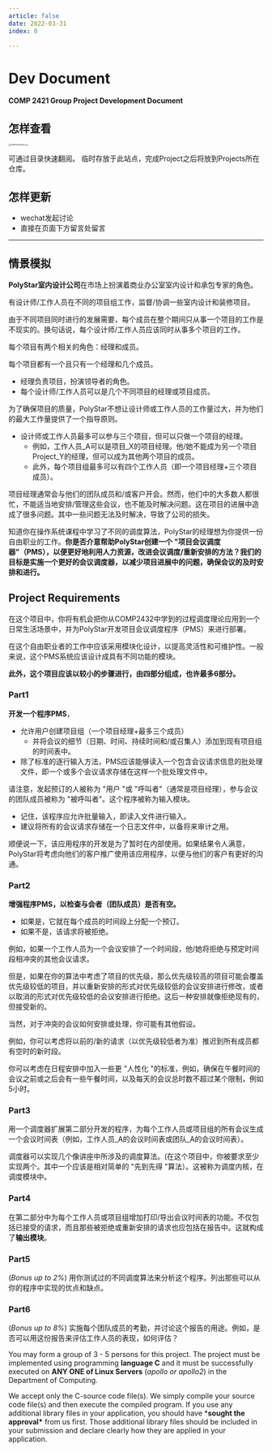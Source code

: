 ```yaml
---
article: false
date: 2022-03-31
index: 0

---
```


# Dev Document

**COMP 2421 Group Project Development Document**

## 怎样查看

<img src="https://pic.hanjiaming.com.cn/2022/03/31/a01af642388f3.png" alt="1648703839436.png" style="zoom:25%;" />

可通过目录快速翻阅。
临时存放于此站点，完成Project之后将放到Projects所在仓库。

## 怎样更新

- wechat发起讨论
- 直接在页面下方留言处留言

------

## 情景模拟

**PolyStar室内设计公司**在市场上扮演着商业办公室室内设计和承包专家的角色。

有设计师/工作人员在不同的项目组工作，监督/协调一些室内设计和装修项目。

由于不同项目同时进行的发展需要，每个成员在整个期间只从事一个项目的工作是不现实的。换句话说，每个设计师/工作人员应该同时从事多个项目的工作。

每个项目有两个相关的角色：经理和成员。

每个项目都有一个且只有一个经理和几个成员。

- 经理负责项目，扮演领导者的角色。
- 每个设计师/工作人员可以是几个不同项目的经理或项目成员。

为了确保项目的质量，PolyStar不想让设计师或工作人员的工作量过大，并为他们的最大工作量提供了一个指导原则。

- 设计师或工作人员最多可以参与三个项目，但可以只做一个项目的经理。
  - 例如，工作人员_A可以是项目_X的项目经理。他/她不能成为另一个项目Project_Y的经理，但可以成为其他两个项目的成员。
  - 此外，每个项目组最多可以有四个工作人员（即一个项目经理+三个项目成员）。

项目经理通常会与他们的团队成员和/或客户开会。然而，他们中的大多数人都很忙，不能适当地安排/管理这些会议，也不能及时解决问题。这在项目的进展中造成了很多问题。其中一些问题无法及时解决，导致了公司的损失。

知道你在操作系统课程中学习了不同的调度算法，PolyStar的经理想为你提供一份自由职业的工作。**你是否介意帮助PolyStar创建一个 "项目会议调度器"（PMS），以便更好地利用人力资源，改进会议调度/重新安排的方法？我们的目标是实施一个更好的会议调度器，以减少项目进展中的问题，确保会议的及时安排和进行。**

##  Project Requirements

在这个项目中，你将有机会把你从COMP2432中学到的过程调度理论应用到一个日常生活场景中，并为PolyStar开发项目会议调度程序（PMS）来进行部署。

在这个自由职业者的工作中应该采用模块化设计，以提高灵活性和可维护性。一般来说，这个PMS系统应该设计成具有不同功能的模块。

**此外，这个项目应该以较小的步骤进行，由四部分组成，也许最多6部分。**

### Part1

**开发一个程序PMS**，

- 允许用户创建项目组（一个项目经理+最多三个成员）
  - 并将会议的细节（日期、时间、持续时间和/或召集人）添加到现有项目组的时间表中。
- 除了标准的逐行输入方法，PMS应该能够读入一个包含会议请求信息的批处理文件，即一个或多个会议请求存储在这样一个批处理文件中。

请注意，发起预订的人被称为 "用户 "或 "呼叫者"（通常是项目经理），参与会议的团队成员被称为 "被呼叫者"。这个程序被称为输入模块。

- 记住，该程序应允许批量输入，即读入文件进行输入。
- 建议将所有的会议请求存储在一个日志文件中，以备将来审计之用。

顺便说一下，该应用程序的开发是为了暂时在内部使用。如果结果令人满意，PolyStar将考虑向他们的客户推广使用该应用程序，以便与他们的客户有更好的沟通。

### Part2

**增强程序PMS，以检查与会者（团队成员）是否有空。**

- 如果是，它就在每个成员的时间段上分配一个预订。
- 如果不是，该请求将被拒绝。

例如，如果一个工作人员为一个会议安排了一个时间段，他/她将拒绝与预定时间段相冲突的其他会议请求。

但是，如果在你的算法中考虑了项目的优先级，那么优先级较高的项目可能会覆盖优先级较低的项目，并以重新安排的形式对优先级较低的会议安排进行修改，或者以取消的形式对优先级较低的会议安排进行拒绝。这后一种安排就像拒绝现有的，但接受新的。

当然，对于冲突的会议如何安排或处理，你可能有其他假设。

例如，你可以考虑将以前的/新的请求（以优先级较低者为准）推迟到所有成员都有空时的新时段。

你可以考虑在日程安排中加入一些更 "人性化 "的标准，例如，确保在午餐时间的会议之前或之后会有一些午餐时间，以及每天的会议总时数不超过某个限制，例如5小时。

### Part3

用一个调度器扩展第二部分开发的程序，为每个工作人员或项目组的所有会议生成一个会议时间表（例如，工作人员_A的会议时间表或团队_A的会议时间表）。

调度器可以实现几个像讲座中所涉及的调度算法。(在这个项目中，你被要求至少实现两个。其中一个应该是相对简单的 "先到先得 "算法）。这被称为调度内核，在调度模块中。

### Part4

在第二部分中为每个工作人员或项目组增加打印/导出会议时间表的功能。不仅包括已接受的请求，而且那些被拒绝或重新安排的请求也应包括在报告中。这就构成了**输出模块**。

### Part5

(*Bonus up to 2%*) 用你测试过的不同调度算法来分析这个程序。列出那些可以从你的程序中实现的优点和缺点。

### Part6

(*Bonus up to 8%*) 实施每个团队成员的考勤，并讨论这个报告的用途。例如，是否可以用这份报告来评估工作人员的表现，如何评估？

You may form a group of 3 - 5 persons for this project. The project must be implemented using programming **language C** and it must be successfully executed on **ANY ONE of Linux Servers** (*apollo or apollo2*) in the Department of Computing. 

We accept only the C-source code file(s). We simply compile your source code file(s) and then execute the compiled program. If you use any additional library files in your application, you should have ***sought the approval\*** from us first. Those additional library files should be included in your submission and declare clearly how they are applied in your application.

